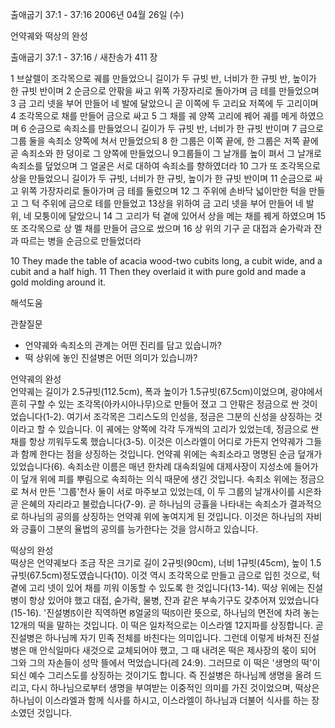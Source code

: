 출애굽기 37:1 - 37:16 
2006년 04월 26일 (수)

언약궤와 떡상의 완성



출애굽기 37:1 - 37:16 / 새찬송가 411 장


1 브살렐이 조각목으로 궤를 만들었으니 길이가 두 규빗 반, 너비가 한 규빗 반, 높이가 한 규빗 반이며 2 순금으로 안팎을 싸고 위쪽 가장자리로 돌아가며 금 테를 만들었으며 3 금 고리 넷을 부어 만들어 네 발에 달았으니 곧 이쪽에 두 고리요 저쪽에 두 고리이며 4 조각목으로 채를 만들어 금으로 싸고 5 그 채를 궤 양쪽 고리에 꿰어 궤를 메게 하였으며 6 순금으로 속죄소를 만들었으니 길이가 두 규빗 반, 너비가 한 규빗 반이며 7 금으로 그룹 둘을 속죄소 양쪽에 쳐서 만들었으되 8 한 그룹은 이쪽 끝에, 한 그룹은 저쪽 끝에 곧 속죄소와 한 덩이로 그 양쪽에 만들었으니 9그룹들이 그 날개를 높이 펴서 그 날개로 속죄소를 덮었으며 그 얼굴은 서로 대하여 속죄소를 향하였더라 10 그가 또 조각목으로 상을 만들었으니 길이가 두 규빗, 너비가 한 규빗, 높이가 한 규빗 반이며 11 순금으로 싸고 위쪽 가장자리로 돌아가며 금 테를 둘렀으며 12 그 주위에 손바닥 넓이만한 턱을 만들고 그 턱 주위에 금으로 테를 만들었고 13상을 위하여 금 고리 넷을 부어 만들어 네 발 위, 네 모퉁이에 달았으니 14 그 고리가 턱 곁에 있어서 상을 메는 채를 꿰게 하였으며 15 또 조각목으로 상 멜 채를 만들어 금으로 쌌으며 16 상 위의 기구 곧 대접과 숟가락과 잔과 따르는 병을 순금으로 만들었더라  

10  They made the table of acacia wood-two cubits long, a cubit wide, and a cubit and a half high. 11  Then they overlaid it with pure gold and made a gold molding around it.

해석도움





관찰질문
- 언약궤와 속죄소의 관계는 어떤 진리를 담고 있습니까? 
- 떡 상위에 놓인 진설병은 어떤 의미가 있습니까?

언약궤의 완성  
언약궤는 길이가 2.5규빗(112.5cm), 폭과 높이가 1.5규빗(67.5cm)이었으며,  광야에서 흔히 구할 수 있는 조각목(아카시아나무)으로 만들어 졌고 그 안팎은 정금으로 싼 것이었습니다(1-2). 여기서 조각목은 그리스도의 인성을, 정금은 그분의 신성을 상징하는 것이라고 할 수 있습니다. 이 궤에는 양쪽에 각각 두개씩의 고리가 있었는데, 정금으로 싼 채를 항상 끼워두도록 했습니다(3-5). 이것은 이스라엘이 어디로 가든지 언약궤가 그들과 함께 한다는 점을 상징하는 것입니다. 언약궤 위에는 속죄소라고 명명된 순금 덮개가 있었습니다(6).  속죄소란 이름은 매년 한차례 대속죄일에 대제사장이 지성소에 들어가 이 덮개 위에 피를 뿌림으로 속죄하는 의식 때문에 생긴 것입니다. 속죄소 위에는 정금으로 쳐서 만든 '그룹'천사 둘이 서로 마주보고 있었는데, 이 두 그룹의 날개사이를 시은좌 곧 은혜의 자리라고 불렀습니다(7-9). 곧 하나님의 긍휼을 나타내는 속죄소가 결과적으로 하나님의 공의를 상징하는 언약궤 위에 놓여지게 된 것입니다. 이것은 하나님의 자비와 긍휼이 그분의 율법의 공의를 능가한다는 것을 암시하고 있습니다.   

떡상의 완성  
떡상은 언약궤보다 조금 작은 크기로 길이 2규빗(90cm), 너비 1규빗(45cm), 높이 1.5규빗(67.5cm)정도였습니다(10). 이것 역시 조각목으로 만들고 금으로 입힌 것으로, 턱 곁에 고리 넷이 있어 채를 끼워 이동할 수 있도록 한 것입니다(13-14). 떡상 위에는 진설병이 항상 있어야 했고 대접, 숟가락, 물병, 잔과 같은 부속기구도 갖추어져 있었습니다(15-16). '진설병ꡑ이란 직역하면 ꡐ얼굴의 떡ꡑ이란 뜻으로, 하나님의 면전에 차려 놓는 12개의 떡을 말하는 것입니다. 이 떡은 일차적으로는 이스라엘 12지파를 상징합니다. 곧 진설병은 하나님께 자기 민족 전체를 바친다는 의미입니다. 그런데 이렇게 바쳐진 진설병은 매 안식일마다 새것으로 교체되어야 했고, 그 때 내려온 떡은 제사장의 몫이 되어 그와 그의 자손들이 성막 뜰에서 먹었습니다(레 24:9). 그러므로 이 떡은 '생명의 떡'이 되신 예수 그리스도를 상징하는 것이기도 합니다. 즉 진설병은 하나님께 생명을 올려 드리고, 다시 하나님으로부터 생명을 부여받는 이중적인 의미를 가진 것이었으며, 떡상은 하나님이 이스라엘과 함께 식사를 하시고, 이스라엘이 하나님과 더불어 식사를 하는 장소였던 것입니다.